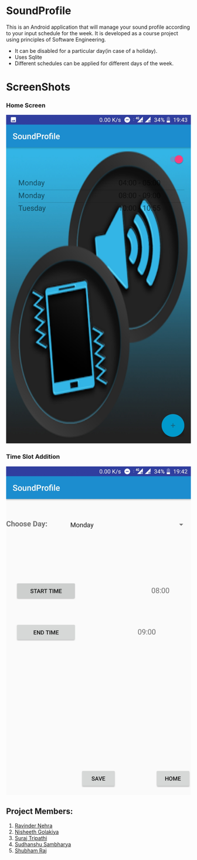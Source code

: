 # SoundProfile
This is an Android application that will manage your sound profile according to your input schedule for the week. It is developed as a course project using principles of Software Engineering.

* It can be disabled for a particular day(in case of a holiday).
* Uses Sqlite
* Different schedules can be applied for different days of the week.
# ScreenShots
### Home Screen
![Home Screen](Screenshot_20181002-194340.jpg?raw=true "Home Screen")
### Time Slot Addition
![Time Slot Addition](Screenshot_20181002-194259.jpg?raw=true "Title")
## Project Members:
1. [Ravinder Nehra](https://www.github.com/rnehra01)
2. [Nisheeth Golakiya](https//www.github.com/nisheeth-golakiya)
3. [Suraj Tripathi](https://www.github.com/suraj97)
4. [Sudhanshu Sambharya](https://www.github.com/sudwebd)
5. [Shubham Raj](https://www.github.com/raj808569)
